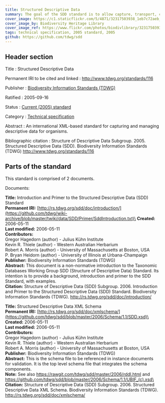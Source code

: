 ```yaml
---
title: Structured Descriptive Data
summary: The goal of the SDD standard is to allow capture, transport, caching and archiving of descriptive data (data describing a taxon or specimen), using a platform- and application-independent, international standard. Such a standard is crucial to enabling lossless porting of data between existing and future software platforms including identification, data-mining and analysis tools, and federated databases.
cover_image: https://c1.staticflickr.com/5/4871/32317503938_1eb7c72aeb_h.jpg
cover_image_by: Biodiversity Heritage Library
cover_image_ref: https://www.flickr.com/photos/biodivlibrary/32317503938
tags: technical specification, 2005 standard, 2005
github: https://github.com/tdwg/sdd
---
```


## Header section

Title
: Structured Descriptive Data

Permanent IRI to be cited and linked
: <http://www.tdwg.org/standards/116>

Publisher
: [Biodiversity Information Standards (TDWG)](https://www.tdwg.org/)

Ratified
: 2005-09-16

Status
: [Current (2005) standard](https://www.tdwg.org/standards/status-and-categories/)

Category
: [Technical specification](https://www.tdwg.org/standards/status-and-categories/#categories%20of%20tdwg%20standards_1)

Abstract
: An international XML-based standard for capturing and managing descriptive data for organisms.

Bibliographic citation
: Structure of Descriptive Data Subgroup. 2005. Structured Descriptive Data (SDD). Biodiversity Information Standards (TDWG) http://www.tdwg.org/standards/116

## Parts of the standard

This standard is comprised of 2 documents. 

Documents:

**Title:** Introduction and Primer to the Structured Descriptive Data (SDD) Standard\
**Permanent IRI:** [http://rs.tdwg.org/sdd/doc/introduction/](https://github.com/tdwg/wiki-archive/blob/master/twiki/data/SDD/Primer/SddIntroduction.txt)\
**Created:** 2006-05-11\
**Last modified:** 2006-05-11\
**Contributors:**\
Gregor Hagedorn (author) - Julius Kühn Institute \
Kevin R. Thiele (author) - Western Australian Herbarium \
Robert A. Morris (author) - University of Massachusetts at Boston, USA\
P. Bryan Heidorn (author) - University of Illinois at Urbana-Champaign\
**Publisher:** Biodiversity Information Standards (TDWG)\
**Abstract:** This document is a non-normative introduction to the Taxonomic Databases Working Group SDD (Structure of Descriptive Data) Standard. Its intention is to provide a background, introduction and primer to the SDD Standard, with examples.\
**Citation:** Structure of Descriptive Data (SDD) Subgroup. 2006. Introduction and Primer to the Structured Descriptive Data (SDD) Standard. Biodiversity Information Standards (TDWG). http://rs.tdwg.org/sdd/doc/introduction/

**Title:** Structured Descriptive Data XML Schema\
**Permanent IRI:** [http://rs.tdwg.org/sdd/doc/xmlschema/](https://github.com/tdwg/sdd/blob/master/2006/Schema/1.1/SDD.xsd)\
**Created:** 2006-05-11\
**Last modified:** 2006-05-11\
**Contributors:**\
Gregor Hagedorn (author) - Julius Kühn Institute \
Kevin R. Thiele (author) - Western Australian Herbarium \
Robert A. Morris (author) - University of Massachusetts at Boston, USA\
**Publisher:** Biodiversity Information Standards (TDWG)\
**Abstract:** This is the schema file to be referenced in instance documents for validation. It is the top level schema file that integrates the schema components. \
**Note:** See also https://rawgit.com/tdwg/sdd/master/2006/rddl.html and https://github.com/tdwg/sdd/blob/master/2006/Schema/1.1/UBIF_(c).xsd\
**Citation:** Structure of Descriptive Data (SDD) Subgroup. 2006. Structured Descriptive Data XML Schema. Biodiversity Information Standards (TDWG). http://rs.tdwg.org/sdd/doc/xmlschema/

